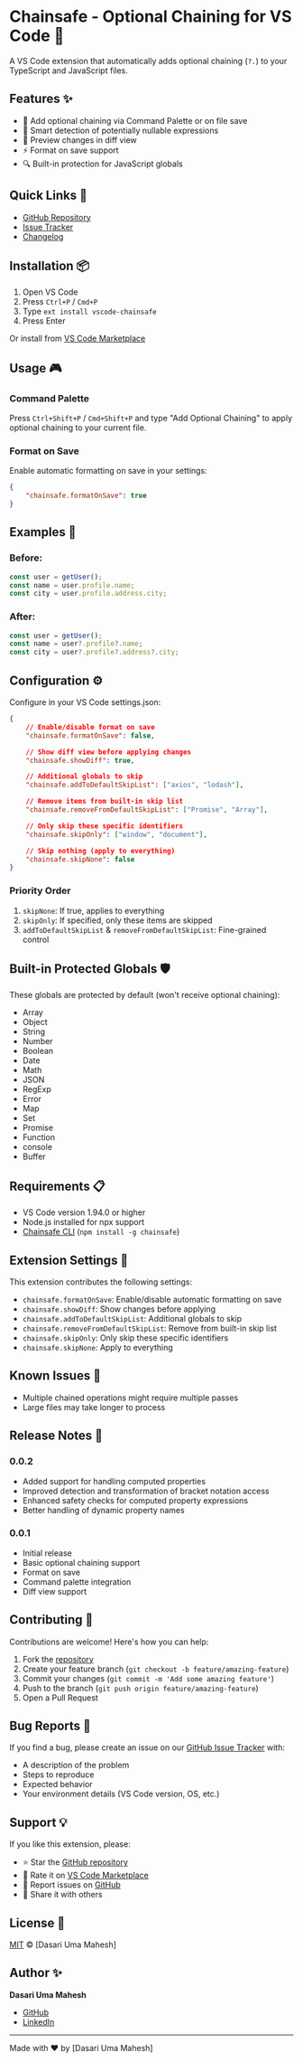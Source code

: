 # Chainsafe - Optional Chaining for VS Code 🔗

A VS Code extension that automatically adds optional chaining (`?.`) to your TypeScript and JavaScript files.

## Features ✨

- 🚀 Add optional chaining via Command Palette or on file save
- 🎯 Smart detection of potentially nullable expressions
- 🔄 Preview changes in diff view
- ⚡ Format on save support
- 🔍 Built-in protection for JavaScript globals

## Quick Links 🔗

- [GitHub Repository](https://github.com/dasariumamahesh/chainsafe-vscode-extension)
- [Issue Tracker](https://github.com/dasariumamahesh/chainsafe-vscode-extension/issues)
- [Changelog](https://github.com/dasariumamahesh/chainsafe-vscode-extension/blob/main/CHANGELOG.md)

## Installation 📦

1. Open VS Code
2. Press `Ctrl+P` / `Cmd+P`
3. Type `ext install vscode-chainsafe`
4. Press Enter

Or install from [VS Code Marketplace](https://marketplace.visualstudio.com/items?itemName=dasariumamahesh.chainsafe)

## Usage 🎮

### Command Palette

Press `Ctrl+Shift+P` / `Cmd+Shift+P` and type "Add Optional Chaining" to apply optional chaining to your current file.

### Format on Save

Enable automatic formatting on save in your settings:

```json
{
    "chainsafe.formatOnSave": true
}
```

## Examples 📝

### Before:
```javascript
const user = getUser();
const name = user.profile.name;
const city = user.profile.address.city;
```

### After:
```javascript
const user = getUser();
const name = user?.profile?.name;
const city = user?.profile?.address?.city;
```

## Configuration ⚙️

Configure in your VS Code settings.json:

```json
{
    // Enable/disable format on save
    "chainsafe.formatOnSave": false,

    // Show diff view before applying changes
    "chainsafe.showDiff": true,

    // Additional globals to skip
    "chainsafe.addToDefaultSkipList": ["axios", "lodash"],

    // Remove items from built-in skip list
    "chainsafe.removeFromDefaultSkipList": ["Promise", "Array"],

    // Only skip these specific identifiers
    "chainsafe.skipOnly": ["window", "document"],

    // Skip nothing (apply to everything)
    "chainsafe.skipNone": false
}
```

### Priority Order

1. `skipNone`: If true, applies to everything
2. `skipOnly`: If specified, only these items are skipped
3. `addToDefaultSkipList` & `removeFromDefaultSkipList`: Fine-grained control

## Built-in Protected Globals 🛡️

These globals are protected by default (won't receive optional chaining):

- Array
- Object
- String
- Number
- Boolean
- Date
- Math
- JSON
- RegExp
- Error
- Map
- Set
- Promise
- Function
- console
- Buffer

## Requirements 📋

- VS Code version 1.94.0 or higher
- Node.js installed for npx support
- [Chainsafe CLI](https://www.npmjs.com/package/chainsafe) (`npm install -g chainsafe`)

## Extension Settings 🔧

This extension contributes the following settings:

* `chainsafe.formatOnSave`: Enable/disable automatic formatting on save
* `chainsafe.showDiff`: Show changes before applying
* `chainsafe.addToDefaultSkipList`: Additional globals to skip
* `chainsafe.removeFromDefaultSkipList`: Remove from built-in skip list
* `chainsafe.skipOnly`: Only skip these specific identifiers
* `chainsafe.skipNone`: Apply to everything

## Known Issues 🐛

- Multiple chained operations might require multiple passes
- Large files may take longer to process

## Release Notes 📝

### 0.0.2
- Added support for handling computed properties
- Improved detection and transformation of bracket notation access
- Enhanced safety checks for computed property expressions
- Better handling of dynamic property names

### 0.0.1
- Initial release
- Basic optional chaining support
- Format on save
- Command palette integration
- Diff view support

## Contributing 🤝

Contributions are welcome! Here's how you can help:

1. Fork the [repository](https://github.com/dasariumamahesh/chainsafe-vscode-extension)
2. Create your feature branch (`git checkout -b feature/amazing-feature`)
3. Commit your changes (`git commit -m 'Add some amazing feature'`)
4. Push to the branch (`git push origin feature/amazing-feature`)
5. Open a Pull Request

## Bug Reports 🐞

If you find a bug, please create an issue on our [GitHub Issue Tracker](https://github.com/dasariumamahesh/chainsafe-vscode-extension/issues) with:

- A description of the problem
- Steps to reproduce
- Expected behavior
- Your environment details (VS Code version, OS, etc.)

## Support 💡

If you like this extension, please:
- ⭐ Star the [GitHub repository](https://github.com/dasariumamahesh/chainsafe-vscode-extension)
- 📝 Rate it on [VS Code Marketplace](https://marketplace.visualstudio.com/items?itemName=dasariumamahesh.vscode-chainsafe)
- 🐛 Report issues on [GitHub](https://github.com/dasariumamahesh/chainsafe-vscode-extension/issues)
- 🎉 Share it with others

## License 📄

[MIT](./LICENSE) © [Dasari Uma Mahesh]

## Author ✨

**Dasari Uma Mahesh**
- [GitHub](https://github.com/dasariumamahesh)
- [LinkedIn](https://www.linkedin.com/in/umamaheshdasari)

---

Made with ❤️ by [Dasari Uma Mahesh]
